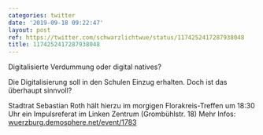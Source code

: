 ```yaml
---
categories: twitter
date: '2019-09-18 09:22:47'
layout: post
ref: https://twitter.com/schwarzlichtwue/status/1174252417287938048
title: 1174252417287938048
---
```

Digitalisierte Verdummung oder digital natives?



Die Digitalisierung soll in den Schulen Einzug erhalten. Doch ist das überhaupt sinnvoll?



Stadtrat Sebastian Roth hält hierzu im morgigen Florakreis-Treffen um 18:30 Uhr ein Impulsreferat im Linken Zentrum (Grombühlstr. 18)
Mehr Infos: [wuerzburg.demosphere.net/event/1783](https://wuerzburg.demosphere.net/event/1783)